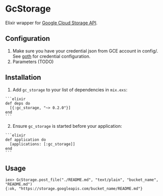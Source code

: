 # GcStorage

Elixir wrapper for [Google Cloud Storage API](https://cloud.google.com/storage/docs/json_api/).

## Configuration

1. Make sure you have your credential json from GCE account in config/. See [goth](https://github.com/peburrows/goth) for credential configuration.
2. Parameters (TODO)

## Installation

  1. Add `gc_storage` to your list of dependencies in `mix.exs`:

    ```elixir
    def deps do
      [{:gc_storage, "~> 0.2.0"}]
    end
    ```

  2. Ensure `gc_storage` is started before your application:

    ```elixir
    def application do
      [applications: [:gc_storage]]
    end
    ```

## Usage


    iex> GcStorage.post_file("./README.md", "text/plain", "bucket_name", "README.md")
    {:ok, "https://storage.googleapis.com/bucket_name/README.md"}

